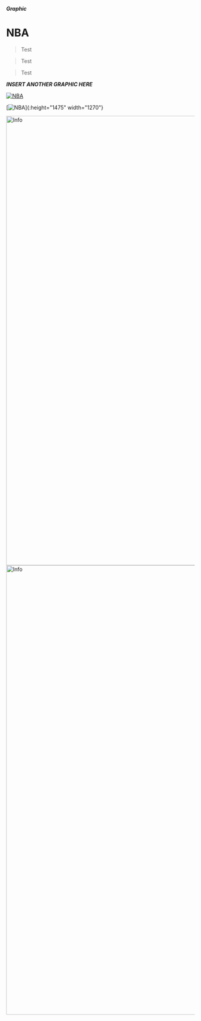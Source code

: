

***Graphic***

# NBA

> Test

> Test

> Test



***INSERT ANOTHER GRAPHIC HERE***


[![NBA](https://i.imgur.com/sHH8AOf.png)](height=1475)

[![NBA](https://i.imgur.com/sHH8AOf.png)]{:height="1475" width="1270"}

<img src="https://i.imgur.com/sHH8AOf.png" alt="Info" title="Test" width="900" height="1200" />

<img src="https://i.imgur.com/sHH8AOf.png" alt="Info" title="Test" width="1000" height="1200" />
